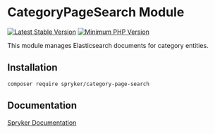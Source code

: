 # CategoryPageSearch Module
[![Latest Stable Version](https://poser.pugx.org/spryker/category-page-search/v/stable.svg)](https://packagist.org/packages/spryker/category-page-search)
[![Minimum PHP Version](https://img.shields.io/badge/php-%3E%3D%208.3-8892BF.svg)](https://php.net/)

This module manages Elasticsearch documents for category entities.

## Installation

```
composer require spryker/category-page-search
```

## Documentation

[Spryker Documentation](https://spryker.github.io)
